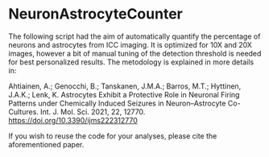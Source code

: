 # NeuronAstrocyteCounter

The following script had the aim of automatically quantify the percentage of neurons and astrocytes from ICC imaging. It is optimized for 10X and 20X images, however a bit of manual tuning of the detection threshold is needed for best personalized results.
The metodology is explained in more details in:

Ahtiainen, A.; Genocchi, B.; Tanskanen, J.M.A.; Barros, M.T.; Hyttinen, J.A.K.; Lenk, K. Astrocytes Exhibit a Protective Role in Neuronal Firing Patterns under Chemically Induced Seizures in Neuron–Astrocyte Co-Cultures. Int. J. Mol. Sci. 2021, 22, 12770. https://doi.org/10.3390/ijms222312770

If you wish to reuse the code for your analyses, please cite the aforementioned paper.
